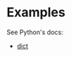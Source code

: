 # Examples
See Python's docs:

  - [dict](https://docs.python.org/3/library/stdtypes.html#mapping-types-dict)
